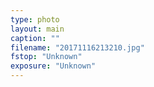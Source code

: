```yaml
---
type: photo
layout: main
caption: ""
filename: "20171116213210.jpg"
fstop: "Unknown"
exposure: "Unknown"
---
```

